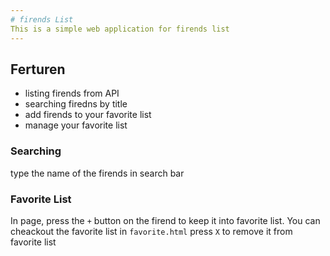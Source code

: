 ```yaml
---
# firends List
This is a simple web application for firends list
---
```


## Ferturen
- listing firends from API
- searching firedns by title
- add firends to your favorite list
- manage your favorite list

### Searching
type the name of the firends in search bar

### Favorite List
In page, press the `+` button on the firend to keep it into favorite list.
You can cheackout the favorite list in `favorite.html`
press `X` to remove it from favorite list
